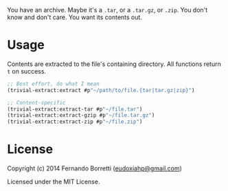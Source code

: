 You have an archive. Maybe it's a `.tar`, or a `.tar.gz`, or `.zip`. You don't
know and don't care. You want its contents out.

# Usage

Contents are extracted to the file's containing directory. All functions return
`t` on success.

~~~lisp
;; Best effort, do what I mean
(trivial-extract:extract #p"~/path/to/file.{tar|tar.gz|zip}")

;; Content-specific
(trivial-extract:extract-tar #p"~/file.tar")
(trivial-extract:extract-gzip #p"~/file.tar.gz")
(trivial-extract:extract-zip #p"~/file.zip")
~~~

# License

Copyright (c) 2014 Fernando Borretti (eudoxiahp@gmail.com)

Licensed under the MIT License.
